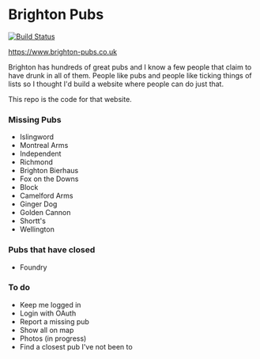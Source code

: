 # Brighton Pubs
[![Build Status](https://travis-ci.org/Louisblack/brightonpubs.beer.svg?branch=master)](https://travis-ci.org/Louisblack/brightonpubs.beer)

https://www.brighton-pubs.co.uk

Brighton has hundreds of great pubs and I know a few people that claim to have drunk
in all of them. People like pubs and people like ticking things of lists so I thought
I'd build a website where people can do just that.

This repo is the code for that website.  


### Missing Pubs
* Islingword
* Montreal Arms
* Independent
* Richmond
* Brighton Bierhaus
* Fox on the Downs
* Block
* Camelford Arms
* Ginger Dog
* Golden Cannon
* Shortt's
* Wellington

### Pubs that have closed
* Foundry

### To do
* Keep me logged in
* Login with OAuth
* Report a missing pub
* Show all on map
* Photos (in progress)
* Find a closest pub I've not been to

